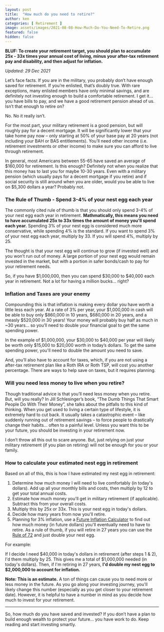 ```yaml
---
layout: post
title:  "How much do you need to retire?"
author: ken
categories: [ Retirement ]
image: assets/images/2021-08-08-How-Much-Do-You-Need-To-Retire.png
featured: false
hidden: false
---
```


**BLUF: To create your retirement target, you should plan to accumulate 25x - 33x times your annual cost of living, minus your after-tax retirement pay and disability, and then adjust for inflation.**

_Updated: 29 Dec 2021_

Let’s face facts.  If you are in the military, you probably don’t have enough saved for retirement.  If you’re enlisted, that’s doubly true.  With rare exceptions, many enlisted members have only minimal savings, and are definitely not investing enough to build a comfortable retirement.  I get it… you have bills to pay, and we have a good retirement pension ahead of us.  Isn’t that enough to retire on?

No.  No it really isn’t.

For the most part, your military retirement is a good pension, but will roughly pay for a decent mortgage.  It will be significantly lower that your take home pay now – only starting at 50% of your base pay at 20 years (not including your BAH or BAS entitlements).  You’ll need other income (i.e. retirement investments or other income) to make sure you can afford to live through retirement.

In general, most Americans between 55-65 have saved an average of $160,000 for retirement.  Is this enough?  Definitely not when you realize that this money has to last you for maybe 10-30 years.  Even with a military pension (which usually pays for a decent mortgage if you retire) and if social security is still around when you are older, would you be able to live on $5,300 dollars a year?  Probably not.

### The Rule of Thumb - Spend 3-4% of your nest egg each year

The commonly cited rule of thumb is that you should only spend 3-4% of your nest egg each year in retirement.  **Mathmatically, this means you need to have accumulated 25x to 33x times the amount of money you'll spend each year.**  Spending 3% of your nest egg is considered much more conservative, while spending 4% is the standard.  If you want to spend 3% of your nest egg each year, multiply by 33.  If you will spend 4%, multiply by 25.

The thought is that your nest egg will continue to grow (if invested well) and you won’t run out of money.  A large portion of your nest egg would remain invested in the market, but with a portion in safer bonds/cash to pay for your retirement needs.  

So, if you have $1,000,000, then you can spend $30,000 to $40,000 each year in retirement.  Not a lot for having a million bucks… right?

### Inflation and Taxes are your enemy

Compounding this is that inflation is making every dollar you have worth a little less each year.  At a rate of 3% per year, your $1,000,000 in cash will be able to buy only $860,000 in 10 years, $680,000 in 20 years, and a measly $520,000 in 30 years!  Your money will probably buy half as much in ~30 years… so you’ll need to double your financial goal to get the same spending power.  

In the example of $1,000,000, your $30,000 to $40,000 per year will likely be worth only $15,000 to $20,000 worth in today’s dollars.  To get the same spending power, you'll need to double the amount you need to save.

And, you’ll also have to account for taxes, which, if you are not using a after-tax retirement plan like a Roth IRA or Roth TSP, will cost you another percentage.  There are ways to help save on taxes, but it requires planning.

### Will you need less money to live when you retire?

Though traditional advice is that you’ll need less money when you retire.  But, will you really?  In Jill Schlesinger’s book, “The Dumb Things That Smart People Do With Their Money”, she talks about the pitfalls to this kind of thinking.  When you get used to living a certain type of lifestyle, it is extremely hard to cut back.  It usually takes a catastrophic event – like suddenly running out of retirement savings – to force people to drastically change their habits… often to a painful level.  Unless you want this to be your future, you should be investing in your retirement now.

I don’t throw all this out to scare anyone.  But, just relying on just your military retirement (if you plan on retiring) will not be enough for you or your family.

### How to calculate your estimated nest egg in retirement

Based on all of this, this is how I have estimated my nest egg in retirement:

1. Determine how much money I will need to live comfortably (in today's dollars).  Add up all your monthly bills and costs, then multiply by 12 to get your total annual costs.
2. Estimate how much money you'll get in military retirement (if applicable).  Subtract this from your overall costs.
3. Multiply this by 25x or 33x.  This is your nest egg in today's dollars.
4. Decide how many years from now you'll retire.  
5. Planning for 3% inflation, use a [Future Inflation Calculator](https://www.vertex42.com/Calculators/inflation-calculator.html) to find out how much money (in future dollars) you'll eventually need to have to retire.  As a rule of thumb, if you will retire in 27 years you can use the [Rule of 72](https://www.militaryinvestor.org/The-Rule-of-72/) and just double your nest egg.

For example:

If I decide I need $40,000 in today's dollars in retirement (after steps 1 & 2), I'd them multiply by 25.  This gives me a total of $1,000,000 needed (in today's dollars).  Then, if I'm retiring in 27 years, **I'd double my nest egg to $2,000,000 to account for inflation.**

**Note: This is an estimate.** A ton of things can cause you to need more or less money in the future.  As you go along your investing journey, you'll likely change this number (especially as you get closer to your retirement date).  However, it is helpful to have a number in mind as you decide how much to invest for your retirement.

--------------

So, how much do you have saved and invested?  If you don’t have a plan to build enough wealth to protect your future… you have work to do.  Keep reading and start investing smartly.
